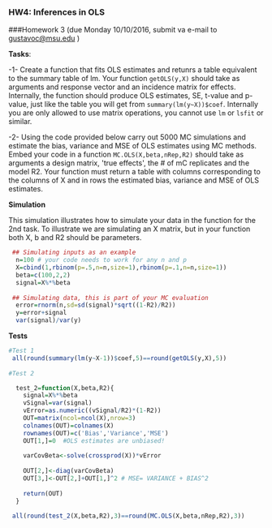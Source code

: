 ### HW4: Inferences in OLS


###Homework 3
(due Monday 10/10/2016, submit va e-mail to gustavoc@msu.edu )

**Tasks**: 

  -1- Create a function that fits OLS estimates and retunrs a table equivalent to the summary table of lm. Your function `getOLS(y,X)` should take as arguments
  and response vector and an incidence matrix for effects. Internally, the function should produce OLS estimates, SE, t-value and p-value, just like the
  table you will get from `summary(lm(y~X))$coef`. Internally you are only allowed to use matrix operations, you cannot use `lm` or `lsfit` or similar.
  
  -2- Using the code provided below carry out 5000 MC simulations and estimate the bias, variance and MSE of OLS estimates using MC methods.
      Embed your code in a function `MC.OLS(X,beta,nRep,R2)` should take as arguments a design matrix, 'true effects', the # of mC replicates and the model
      R2. Your function must return a table with columns corresponding to the columns of X and in rows the estimated bias, variance and MSE of OLS estimates.
      
**Simulation**

This simulation illustrates how to simulate your data in the function for the 2nd task. To illustrate we are simulating an X matrix, but in your function both X, b and R2 should be parameters.
```R
 ## Simulating inputs as an example
  n=100 # your code needs to work for any n and p
  X=cbind(1,rbinom(p=.5,n=n,size=1),rbinom(p=.1,n=n,size=1))
  beta=c(100,2,2)
  signal=X%*%beta
  
 ## Simulating data, this is part of your MC evaluation
  error=rnorm(n,sd=sd(signal)*sqrt((1-R2)/R2))
  y=error+signal
  var(signal)/var(y)
```

**Tests**
```R
#Test 1
 all(round(summary(lm(y~X-1))$coef,5)==round(getOLS(y,X),5))
 
#Test 2

  test_2=function(X,beta,R2){
  	signal=X%*%beta
  	vSignal=var(signal)
  	vError=as.numeric((vSignal/R2)*(1-R2))
  	OUT=matrix(ncol=ncol(X),nrow=3)
  	colnames(OUT)=colnames(X)
  	rownames(OUT)=c('Bias','Variance','MSE')
  	OUT[1,]=0  #OLS estimates are unbiased!
  	
  	varCovBeta<-solve(crossprod(X))*vError
  	
  	OUT[2,]<-diag(varCovBeta)
  	OUT[3,]<-OUT[2,]+OUT[1,]^2 # MSE= VARIANCE + BIAS^2
  
    return(OUT)
  }

 all(round(test_2(X,beta,R2),3)==round(MC.OLS(X,beta,nRep,R2),3))
```
